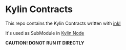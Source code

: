 # Kylin Contracts

This repo contains the Kylin Contracts written with [ink!](https://github.com/paritytech/ink)

It's used as SubModule in [Kylin Node](https://github.com/kylin-network/kylin-node)

**CAUTION! DONOT RUN IT DIRECTLY**
